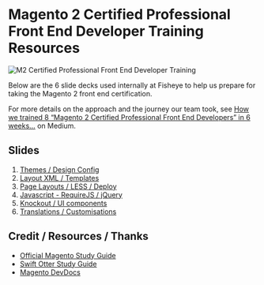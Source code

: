 # Magento 2 Certified Professional Front End Developer Training Resources

![M2 Certified Professional Front End Developer Training](https://cdn-images-1.medium.com/max/2400/1*yMd3FTa7sHVQONHtr4lJZQ.png)

Below are the 6 slide decks used internally at Fisheye to help us prepare for taking the Magento 2 front end certification.

For more details on the approach and the journey our team took, see [How we trained 8 “Magento 2 Certified Professional Front End Developers” in 6 weeks…](https://medium.com/@johnHughes1984/how-we-trained-8-magento-2-certified-professional-front-end-developers-in-6-weeks-33b41691fd27) on Medium.

## Slides
1. [Themes  / Design Config](https://docs.google.com/presentation/d/e/2PACX-1vS4tdV78YwkegoiwFSRONG2rV5qG8hBbZm-TpsvhxmUG7rHXE_SCIBh0Po1bEkIjsFYx0ynAMBZaP_5/pub)
2. [Layout XML / Templates](https://docs.google.com/a/fisheyehq.com/presentation/d/e/2PACX-1vSa2li-E8ICFSPrqu2rbitPolCozz_tzlWSffC0C3EkUCvO3n5T4L9SI6IRYdEGsTRUDKTHj6NwEH9m/pub)
3. [Page Layouts / LESS / Deploy](https://docs.google.com/a/fisheyehq.com/presentation/d/e/2PACX-1vS7hZbVExRlX65IRljGyM31CISUPdv2MRtPlT4SNS0dkLg-w18hf7hi3YmuuWHrMljOiLFXbgRbBi8S/pub)
4. [Javascript - RequireJS / jQuery](https://docs.google.com/a/fisheyehq.com/presentation/d/e/2PACX-1vT0aGlbO1kgENrJSFB4K2B43QXeDj-4qcoKyP2-5l_HU_4BVEvdJovlYhGlTZ8_nY6ZxbPadYE_Z5SC/pub)
5. [Knockout / UI components](https://docs.google.com/a/fisheyehq.com/presentation/d/e/2PACX-1vQLsML1V0H7A6Ft6UsaqpRAaJ_NSu4bH6pbCEL2NvenOwze5-9WlL6j9RDmUom5Ghc7Whw32nH_0S0d/pub)
6. [Translations /  Customisations](https://docs.google.com/a/fisheyehq.com/presentation/d/e/2PACX-1vTqkU3xKPiaqg1OeD5IRPR_Sm82ESZqFPBeGanhu5tq0eiEHfTdIujGJt2gkxAQkeVoKUn5Nmh83xGo/pub)

## Credit / Resources / Thanks
- [Official Magento Study Guide](https://u.magento.com/free-study-guide)
- [Swift Otter Study Guide](https://swiftotter.com/technical/certifications/magento-2-frontend-developer-study-guide)
- [Magento DevDocs](https://devdocs.magento.com/)
